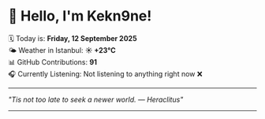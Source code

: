 # 👋 Hello, I'm Kekn9ne!

🗓️ Today is: **Friday, 12 September 2025**  
🌤️ Weather in Istanbul: **☀️   +23°C**  
📊 GitHub Contributions: **91**  
🎧 Currently Listening: Not listening to anything right now ❌

---

_"Tis not too late to seek a newer world. — *Heraclitus*"_

---
